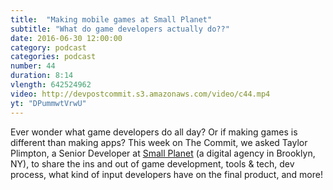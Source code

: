 ```yaml
---
title:  "Making mobile games at Small Planet"
subtitle: "What do game developers actually do??"
date: 2016-06-30 12:00:00
category: podcast
categories: podcast
number: 44
duration: 8:14
vlength: 642524962
video: http://devpostcommit.s3.amazonaws.com/video/c44.mp4
yt: "DPummwtVrwU"
---
```


Ever wonder what game developers do all day? Or if making games is different than making apps? This week on The Commit, we asked Taylor Plimpton, a Senior Developer at [Small Planet](http://smallplanet.com) (a digital agency in Brooklyn, NY), to share the ins and out of game development, tools & tech, dev process, what kind of input developers have on the final product, and more!
